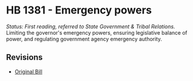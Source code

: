 # HB 1381 - Emergency powers
*Status: First reading, referred to State Government & Tribal Relations.*
Limiting the governor's emergency powers, ensuring legislative balance of power, and regulating government agency emergency authority.

## Revisions
* [Original Bill](1/)